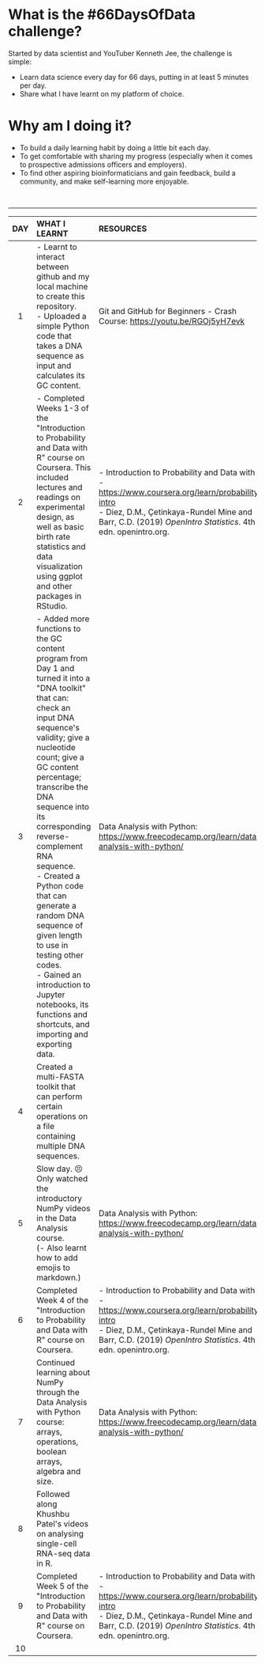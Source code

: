 # What is the #66DaysOfData challenge?

Started by data scientist and YouTuber Kenneth Jee, the challenge is simple:
- Learn data science every day for 66 days, putting in at least 5 minutes per day.
- Share what I have learnt on my platform of choice.

# Why am I doing it?

- To build a daily learning habit by doing a little bit each day.
- To get comfortable with sharing my progress (especially when it comes to prospective admissions officers and employers).
- To find other aspiring bioinformaticians and gain feedback, build a community, and make self-learning more enjoyable.
<br>

---


| DAY | WHAT I LEARNT | RESOURCES |
|:-----:|:---------------|:-----------|
|1| - Learnt to interact between github and my local machine to create this repository.<br> - Uploaded a simple Python code that takes a DNA sequence as input and calculates its GC content. | Git and GitHub for Beginners - Crash Course: https://youtu.be/RGOj5yH7evk |
|2| - Completed Weeks 1-3 of the "Introduction to Probability and Data with R" course on Coursera. This included lectures and readings on experimental design, as well as basic birth rate statistics and data visualization using ggplot and other packages in RStudio.| - Introduction to Probability and Data with R - https://www.coursera.org/learn/probability-intro <br> - Diez, D.M., Çetinkaya-Rundel Mine and Barr, C.D. (2019) *OpenIntro Statistics*. 4th edn. openintro.org. |
|3| - Added more functions to the GC content program from Day 1 and turned it into a "DNA toolkit" that can: check an input DNA sequence's validity; give a nucleotide count; give a GC content percentage; transcribe the DNA sequence into its corresponding reverse-complement RNA sequence.<br> - Created a Python code that can generate a random DNA sequence of given length to use in testing other codes.<br> - Gained an introduction to Jupyter notebooks, its functions and shortcuts, and importing and exporting data. | Data Analysis with Python: https://www.freecodecamp.org/learn/data-analysis-with-python/ |
|4| Created a multi-FASTA toolkit that can perform certain operations on a file containing multiple DNA sequences. ||
|5| Slow day. :persevere: Only watched the introductory NumPy videos in the Data Analysis course.<br> (- Also learnt how to add emojis to markdown.) | Data Analysis with Python: https://www.freecodecamp.org/learn/data-analysis-with-python/ |
|6| Completed Week 4 of the "Introduction to Probability and Data with R" course on Coursera. | - Introduction to Probability and Data with R - https://www.coursera.org/learn/probability-intro <br> - Diez, D.M., Çetinkaya-Rundel Mine and Barr, C.D. (2019) *OpenIntro Statistics*. 4th edn. openintro.org. |
|7| Continued learning about NumPy through the Data Analysis with Python course: arrays, operations, boolean arrays, algebra and size. | Data Analysis with Python: https://www.freecodecamp.org/learn/data-analysis-with-python/ |
|8| Followed along Khushbu Patel's videos on analysing single-cell RNA-seq data in R. ||
|9| Completed Week 5 of the "Introduction to Probability and Data with R" course on Coursera. | - Introduction to Probability and Data with R - https://www.coursera.org/learn/probability-intro <br> - Diez, D.M., Çetinkaya-Rundel Mine and Barr, C.D. (2019) *OpenIntro Statistics*. 4th edn. openintro.org. |
|10|||
